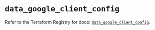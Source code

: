 # `data_google_client_config`

Refer to the Terraform Registry for docs: [`data_google_client_config`](https://registry.terraform.io/providers/hashicorp/google-beta/5.29.1/docs/data-sources/google_client_config).
